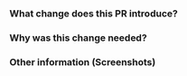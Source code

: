 ### What change does this PR introduce? 

<!-- Explain here the changes your PR introduces and text to help us understand the context of this change. --> 

### Why was this change needed?

<!-- If your PR fixes an open issue, use `Closes #999` to link your PR with the issue. #999 stands for the issue number you are fixing, Example: Closes #31 -->

### Other information (Screenshots)

<!-- Add notes or any other information here -->
<!-- Also add all the screenshots which support your changes -->
